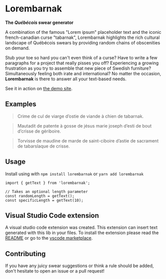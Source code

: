# Lorembarnak

**The _Québécois_ swear generator**

A combination of the famous "Lorem ipsum" placeholder text and the iconic french-canadian curse "tabarnak", Lorembarnak highlights the rich cultural landscape of Québécois swears by providing random chains of obscenities on demand.

Stub your toe so hard you can't even think of a curse? Have to write a few paragraphs for a project that really pisses you off? Experiencing a growing frustration as you try to assemble that new piece of Swedish furniture? Simultaneously feeling both irate and international? No matter the occasion, **Lorembarnak** is there to answer all your text-based needs.

See it in action on [the demo site](https://lorembarnak.com/en).

## Examples

> Crime de cul de viarge d’ostie de viande à chien de tabarnak.

> Mautadit de patente à gosse de jésus marie joseph d’esti de bout d’crisse de gériboire.

> Torvisse de maudine de marde de saint-ciboire d’astie de sacrament de tabarslaque de crisse.

## Usage

Install using with `npm install lorembarnak` or `yarn add lorembarnak`

```
import { getText } from 'lorembarnak';

// Takes an optional length parameter
const randomLength = getText();
const specificLength = getText(10);
```

## Visual Studio Code extension
A visual studio code extension was created. This extension can insert text generated with this lib in your files.
To install the extension please read the [README](https://github.com/hecht-a/vscode-lorem-barnak/blob/master/README.md) or go to the [vscode marketplace](https://marketplace.visualstudio.com/items?itemName=HECHTAxel.lorem-barnak).

## Contributing

If you have any juicy swear suggestions or think a rule should be added, don't hesitate to open an issue or a pull request!
